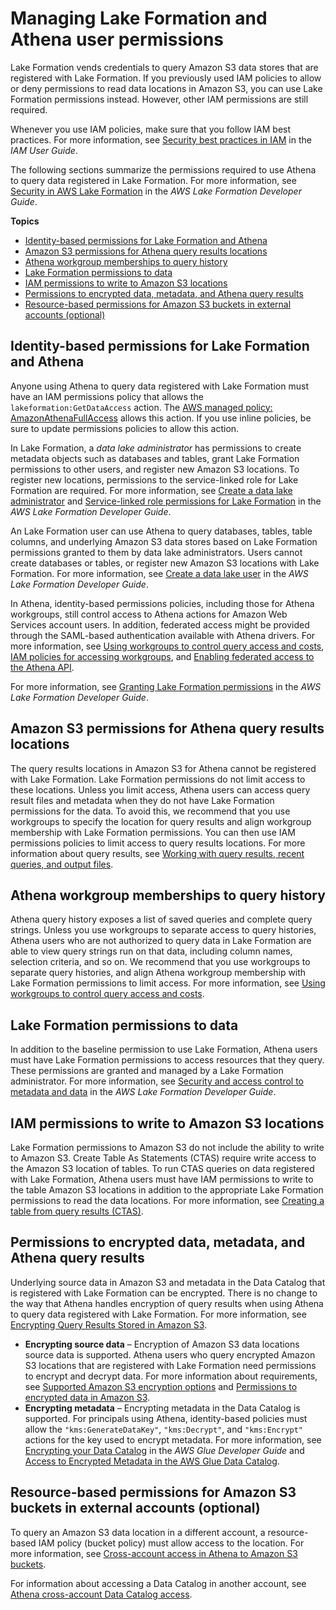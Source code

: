 # Managing Lake Formation and Athena user permissions<a name="lf-athena-user-permissions"></a>

Lake Formation vends credentials to query Amazon S3 data stores that are registered with Lake Formation\. If you previously used IAM policies to allow or deny permissions to read data locations in Amazon S3, you can use Lake Formation permissions instead\. However, other IAM permissions are still required\.

Whenever you use IAM policies, make sure that you follow IAM best practices\. For more information, see [Security best practices in IAM](https://docs.aws.amazon.com/IAM/latest/UserGuide/best-practices.html) in the *IAM User Guide*\.

The following sections summarize the permissions required to use Athena to query data registered in Lake Formation\. For more information, see [Security in AWS Lake Formation](https://docs.aws.amazon.com/lake-formation/latest/dg/security.html) in the *AWS Lake Formation Developer Guide*\.

**Topics**
+ [Identity\-based permissions for Lake Formation and Athena](#lf-athena-user-permissions-identity-based)
+ [Amazon S3 permissions for Athena query results locations](#lf-athena-user-permissions-query-results-locations)
+ [Athena workgroup memberships to query history](#lf-athena-user-permissions-workgroup-memberships-query-history)
+ [Lake Formation permissions to data](#lf-athena-user-permissions-data)
+ [IAM permissions to write to Amazon S3 locations](#lf-athena-user-permissions-s3-write)
+ [Permissions to encrypted data, metadata, and Athena query results](#lf-athena-user-permissions-encrypted)
+ [Resource\-based permissions for Amazon S3 buckets in external accounts \(optional\)](#lf-athena-user-permissions-s3-cross-account)

## Identity\-based permissions for Lake Formation and Athena<a name="lf-athena-user-permissions-identity-based"></a>

Anyone using Athena to query data registered with Lake Formation must have an IAM permissions policy that allows the `lakeformation:GetDataAccess` action\. The [AWS managed policy: AmazonAthenaFullAccess](managed-policies.md#amazonathenafullaccess-managed-policy) allows this action\. If you use inline policies, be sure to update permissions policies to allow this action\.

In Lake Formation, a *data lake administrator* has permissions to create metadata objects such as databases and tables, grant Lake Formation permissions to other users, and register new Amazon S3 locations\. To register new locations, permissions to the service\-linked role for Lake Formation are required\. For more information, see [Create a data lake administrator](https://docs.aws.amazon.com/lake-formation/latest/dg/getting-started-setup.html#create-data-lake-admin) and [Service\-linked role permissions for Lake Formation](https://docs.aws.amazon.com/lake-formation/latest/dg/service-linked-roles.html#service-linked-role-permissions) in the *AWS Lake Formation Developer Guide*\.

An Lake Formation user can use Athena to query databases, tables, table columns, and underlying Amazon S3 data stores based on Lake Formation permissions granted to them by data lake administrators\. Users cannot create databases or tables, or register new Amazon S3 locations with Lake Formation\. For more information, see [Create a data lake user](https://docs.aws.amazon.com/lake-formation/latest/dg/cloudtrail-tut-create-lf-user.html) in the *AWS Lake Formation Developer Guide*\.

In Athena, identity\-based permissions policies, including those for Athena workgroups, still control access to Athena actions for Amazon Web Services account users\. In addition, federated access might be provided through the SAML\-based authentication available with Athena drivers\. For more information, see [Using workgroups to control query access and costs](manage-queries-control-costs-with-workgroups.md), [ IAM policies for accessing workgroups](workgroups-iam-policy.md), and [Enabling federated access to the Athena API](access-federation-saml.md)\.

For more information, see [Granting Lake Formation permissions](https://docs.aws.amazon.com/lake-formation/latest/dg/lake-formation-permissions.html) in the *AWS Lake Formation Developer Guide*\.

## Amazon S3 permissions for Athena query results locations<a name="lf-athena-user-permissions-query-results-locations"></a>

The query results locations in Amazon S3 for Athena cannot be registered with Lake Formation\. Lake Formation permissions do not limit access to these locations\. Unless you limit access, Athena users can access query result files and metadata when they do not have Lake Formation permissions for the data\. To avoid this, we recommend that you use workgroups to specify the location for query results and align workgroup membership with Lake Formation permissions\. You can then use IAM permissions policies to limit access to query results locations\. For more information about query results, see [Working with query results, recent queries, and output files](querying.md)\.

## Athena workgroup memberships to query history<a name="lf-athena-user-permissions-workgroup-memberships-query-history"></a>

Athena query history exposes a list of saved queries and complete query strings\. Unless you use workgroups to separate access to query histories, Athena users who are not authorized to query data in Lake Formation are able to view query strings run on that data, including column names, selection criteria, and so on\. We recommend that you use workgroups to separate query histories, and align Athena workgroup membership with Lake Formation permissions to limit access\. For more information, see [Using workgroups to control query access and costs](manage-queries-control-costs-with-workgroups.md)\.

## Lake Formation permissions to data<a name="lf-athena-user-permissions-data"></a>

In addition to the baseline permission to use Lake Formation, Athena users must have Lake Formation permissions to access resources that they query\. These permissions are granted and managed by a Lake Formation administrator\. For more information, see [Security and access control to metadata and data](https://docs.aws.amazon.com/lake-formation/latest/dg/security-data-access.html#security-data-access-permissions) in the *AWS Lake Formation Developer Guide*\.

## IAM permissions to write to Amazon S3 locations<a name="lf-athena-user-permissions-s3-write"></a>

Lake Formation permissions to Amazon S3 do not include the ability to write to Amazon S3\. Create Table As Statements \(CTAS\) require write access to the Amazon S3 location of tables\. To run CTAS queries on data registered with Lake Formation, Athena users must have IAM permissions to write to the table Amazon S3 locations in addition to the appropriate Lake Formation permissions to read the data locations\. For more information, see [Creating a table from query results \(CTAS\)](ctas.md)\.

## Permissions to encrypted data, metadata, and Athena query results<a name="lf-athena-user-permissions-encrypted"></a>

Underlying source data in Amazon S3 and metadata in the Data Catalog that is registered with Lake Formation can be encrypted\. There is no change to the way that Athena handles encryption of query results when using Athena to query data registered with Lake Formation\. For more information, see [Encrypting Query Results Stored in Amazon S3](encrypting-query-results-stored-in-s3.md)\.
+ **Encrypting source data** – Encryption of Amazon S3 data locations source data is supported\. Athena users who query encrypted Amazon S3 locations that are registered with Lake Formation need permissions to encrypt and decrypt data\. For more information about requirements, see [Supported Amazon S3 encryption options](encryption.md#encryption-options-S3-and-Athena) and [Permissions to encrypted data in Amazon S3](encryption.md#permissions-for-encrypting-and-decrypting-data)\. 
+ **Encrypting metadata** – Encrypting metadata in the Data Catalog is supported\. For principals using Athena, identity\-based policies must allow the `"kms:GenerateDataKey"`, `"kms:Decrypt"`, and `"kms:Encrypt"` actions for the key used to encrypt metadata\. For more information, see [Encrypting your Data Catalog](https://docs.aws.amazon.com/glue/latest/dg/encrypt-glue-data-catalog.html) in the *AWS Glue Developer Guide* and [Access to Encrypted Metadata in the AWS Glue Data Catalog](access-encrypted-data-glue-data-catalog.md)\.

## Resource\-based permissions for Amazon S3 buckets in external accounts \(optional\)<a name="lf-athena-user-permissions-s3-cross-account"></a>

To query an Amazon S3 data location in a different account, a resource\-based IAM policy \(bucket policy\) must allow access to the location\. For more information, see [Cross\-account access in Athena to Amazon S3 buckets](cross-account-permissions.md)\.

For information about accessing a Data Catalog in another account, see [Athena cross\-account Data Catalog access](lf-athena-limitations.md#lf-athena-limitations-cross-account-glue)\.